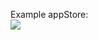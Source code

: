 
Example appStore:
<br/>
<img src="https://github.com/user-attachments/assets/d1aa2359-f0ae-4ab4-8140-83741819e8fe"/>
